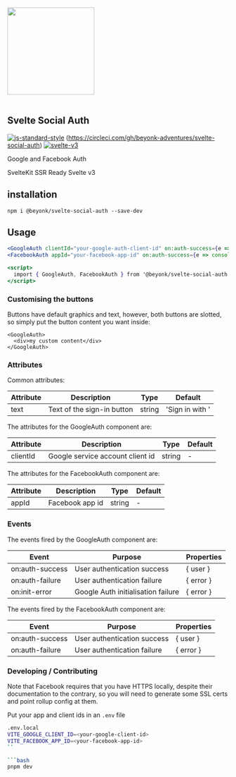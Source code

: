<a href="https://beyonk.com">
    <br />
    <br />
    <img src="https://user-images.githubusercontent.com/218949/144224348-1b3a20d5-d68e-4a7a-b6ac-6946f19f4a86.png" width="198" />
    <br />
    <br />
</a>

## Svelte Social Auth

[![js-standard-style](https://img.shields.io/badge/code%20style-standard-brightgreen.svg)](http://standardjs.com) (https://circleci.com/gh/beyonk-adventures/svelte-social-auth) [![svelte-v3](https://img.shields.io/badge/svelte-v3-blueviolet.svg)](https://svelte.dev)

Google and Facebook Auth

SvelteKit
SSR Ready
Svelte v3

## installation
````npm i @beyonk/svelte-social-auth --save-dev````

## Usage

```jsx
<GoogleAuth clientId="your-google-auth-client-id" on:auth-success={e => console.dir(e.detail.user)} />
<FacebookAuth appId="your-facebook-app-id" on:auth-success={e => console.dir(e.detail.user)} />

<script>
  import { GoogleAuth, FacebookAuth } from '@beyonk/svelte-social-auth'
</script>
```

### Customising the buttons

Buttons have default graphics and text, however, both buttons are slotted, so simply put the button content you want inside:

```
<GoogleAuth>
  <div>my custom content</div>
</GoogleAuth>
```

### Attributes

Common attributes:

| Attribute | Description | Type | Default |
|---|---|---| --- |
| text | Text of the sign-in button | string | 'Sign in with <Provider>' |

The attributes for the GoogleAuth component are:

| Attribute | Description | Type | Default |
|---|---|---| --- |
| clientId | Google service account client id | string | - |

The attributes for the FacebookAuth component are:

| Attribute | Description | Type | Default |
|---|---|---| --- |
| appId | Facebook app id | string | - |

### Events

The events fired by the GoogleAuth component are:

| Event | Purpose | Properties |
|---|---|---|
| on:auth-success | User authentication success | { user } |
| on:auth-failure | User authentication failure | { error } |
| on:init-error | Google Auth initialisation failure | { error } |

The events fired by the FacebookAuth component are:

| Event | Purpose | Properties |
|---|---|---|
| on:auth-success | User authentication success | { user } |
| on:auth-failure | User authentication failure | { error } |

### Developing / Contributing

Note that Facebook requires that you have HTTPS locally, despite their documentation to the contrary, so you will need to generate some SSL certs and point rollup config at them.

Put your app and client ids in an `.env` file

```bash
.env.local
VITE_GOOGLE_CLIENT_ID=<your-google-client-id>
VITE_FACEBOOK_APP_ID=<your-facebook-app-id>
``

```bash
pnpm dev
```